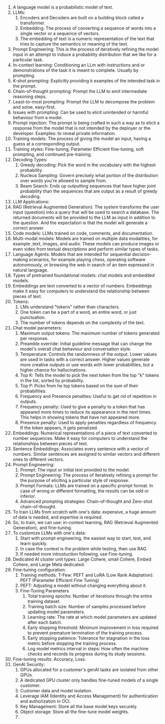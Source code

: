 1. A language model is a probabilistic model of text.
2. LLMs:
   1. Encoders and Decoders are built on a building block called a transformer.
   2. Embedding: The process of converting a sequence of words into a single vector or a sequence of vectors.
   3. The embedding of text is a numeric representation of the text that tries to capture the semantics or meaning of the text.
3. Prompt Engineering: This is the process of iteratively refining the model input in an attempt to induce a probability distribution that we like for a particular task.
4. In-context learning: Conditioning an LLm with instructions and or demonstrations of the task it is meant to complete. Usually by prompting.
5. K-shot prompting: Explicitly providing k examples of the intended task in the prompt.
6. Chain-of-thought prompting: Prompt the LLM to emit intermediate reasoning steps.
7. Least-to-most prompting: Prompt the LLM to decompose the problem and solve, easy-first.
8. Issues with prompting: Can be used to elicit unintended or harmful behaviour from a model.
9. Prompt injection: The prompt is being crafted in such a way as to elicit a response from the model that is not intended by the deployer or the developer. Examples: to reveal private information.
10. Training models: The process of giving the model an input, having a guess at a corresponding output.
11. Training styles: Fine-tuning, Parameter Efficient fine-tuning, soft prompting, and continued pre-training.
12. Decoding Types:
    1. Greedy decoding: Pick the word in the vocabulary with the highest probability.
    2. Nucleus Sampling: Govern precisely what portion of the distribution over words you're allowed to sample from.
    3. Beam Search: Ends up outputting sequences that have higher joint probability than the sequences that are output as a result of greedy decoding.
13. LLM Applications:       
   1. RAG (Retrieval Augmented Generation): The system transforms the user input (question) into a query that will be used to search a database. The returned documents will be provided to the LLM as input in addition to the question. And the expectation is that the model will generate a correct answer
   2. Code models: LLMs trained on code, comments, and documentation.
   3. Multi-modal models: Models are trained on multiple data modalities, for example ,text, images, and audio. These models can produce images or even video from textual descriptions and perform similar types of tasks.
   4. Language Agents: Models that are intended for sequential decision-making scenarios, for example playing chess, operating software autonomously, or browsing the web in search of an item expressed in natural language.
17. Types of pretrained foundational models: chat models and embedded models.
18. Embeddings are text converted to a vector of numbers. Embeddings make it easy for computers to understand the relationship between pieces of text.
19. Tokens:
    1. LMs understand "tokens" rather than characters.
    2. One token can be a part of a word, an entire word, or just punctuation.
    3. The number of tokens depends on the complexity of the text.
20. Chat model parameters:
    1. Maximum output tokens: The maximum number of tokens generated per response.
    2. Preamble override: Initial guideline message that can change the model's overall chat behaviour and conversation style.
    3. Temperature: Controls the randomness of the output. Lower values are used in tasks with a correct answer. Higher values generate more creative outputs or use words with lower probabilities, but a higher chance for hallucinations.
    4. Top K: Tells the model to pick the next token from the top "k" tokens in the list, sorted by probability.
    5. Top P: Picks from he top tokens based on the sum of their probabilities.
    6. Frequency and Presence penalties: Useful to get rid of repetition in outputs.
      1. Frequency penalty: Used to give a penalty to a token that has appeared more times to reduce its appearance in the next times. This helps in showing tokens that have not appeared more.
      2. Presence penalty: Used to apply penalties regardless of frequency. If the token appears, it gets penalized.
21. Embeddings: Numerical representations of a piece of text converted to number sequences. Make it easy for computers to understand the relationships between pieces of text.
22. Sentence Embeddings: Associates every sentence with a vector of numbers. Similar sentences are assigned to similar vectors and different ones to different vectors.
23. Prompt Engineering:
    1. Prompt: The input or initial text provided to the model.
    2. Prompt Engineering: The process of iteratively refining a prompt for the purpose of eliciting a particular style of response.
    3. Prompt Formats: LLMs are trained on a specific prompt format. In case of wrong or different formatting, the results can be odd or inferior.
    4. Advanced prompting strategies: Chain-of-thought and Zero-shot chain-of-thought.
22. To train LLMs from scratch with one's data: expensive, a huge amount of data is needed, and expertise is required.
23. So, to train, we can use: in-context learning, RAG (Retrieval Augmented Generation), and fine-tuning.
24. To customize LLMs with one's data:
    1. Start with prompt engineering, the easiest way to start, test, and learn quickly.
    2. In case the context is the problem while testing, then use RAG.
    3. If needed more intrustuction following, use Fine-tuning.
25. Dedicated AI cluster unit types: Large Cohere, small Cohere, Embed Cohere, and Large Meta dedicated.
26. Fine-tuning configuration:
    1. Training methods: T-Few: PEFT and LoRA (Low Rank Adaptation): PEFT (Parameter Efficient Fine Tuning)
    2. PEFT: Adjusting a model without changing everything about it.
    3. Fine-Tuning Parameters
       1. Total training epochs: Number of iterations through the entire training dataset.
       2. Training batch size: Number of samples processed before updating model parameters.
       3. Learning rate: The rate at which model parameters are updated after each batch.
       4. Early stopping threshold: Minimum improvement in loss required to prevent premature termination of the training process.
       5. Early stopping patience: Tolerance for stagnation in the loss metric before stopping the training process.
       6. Log model metrics interval in steps: How often the machine checks and records its progress during its study sessions.
27. Fine-tuning results: Accuracy, Loss.
28. GenAI Security:
    1. GPUs allocated for a customer's genAI tasks are isolated from other GPUs.
    2. A dedicated GPU cluster only handles fine-tuned models of a single customer.
    3. Customer data and model isolation.
    4. Leverage IAM (Identity and Access Management) for authentication and authorization in OCI.
    5. Key Management: Store all the base model keys securely.
    6. Object storage: Store all the fine-tune model weights.
    7. 
